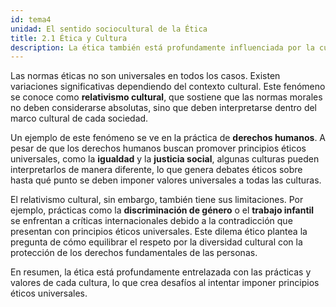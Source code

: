```yaml
---
id: tema4
unidad: El sentido sociocultural de la Ética
title: 2.1 Ética y Cultura
description: La ética también está profundamente influenciada por la cultura. Las normas que guían nuestras decisiones morales están, en gran medida, moldeadas por el contexto cultural en el que vivimos.
---
```


Las normas éticas no son universales en todos los casos. Existen variaciones significativas dependiendo del contexto cultural. Este fenómeno se conoce como **relativismo cultural**, que sostiene que las normas morales no deben considerarse absolutas, sino que deben interpretarse dentro del marco cultural de cada sociedad. 

Un ejemplo de este fenómeno se ve en la práctica de **derechos humanos**. A pesar de que los derechos humanos buscan promover principios éticos universales, como la **igualdad** y la **justicia social**, algunas culturas pueden interpretarlos de manera diferente, lo que genera debates éticos sobre hasta qué punto se deben imponer valores universales a todas las culturas.

El relativismo cultural, sin embargo, también tiene sus limitaciones. Por ejemplo, prácticas como la **discriminación de género** o el **trabajo infantil** se enfrentan a críticas internacionales debido a la contradicción que presentan con principios éticos universales. Este dilema ético plantea la pregunta de cómo equilibrar el respeto por la diversidad cultural con la protección de los derechos fundamentales de las personas.

En resumen, la ética está profundamente entrelazada con las prácticas y valores de cada cultura, lo que crea desafíos al intentar imponer principios éticos universales.
